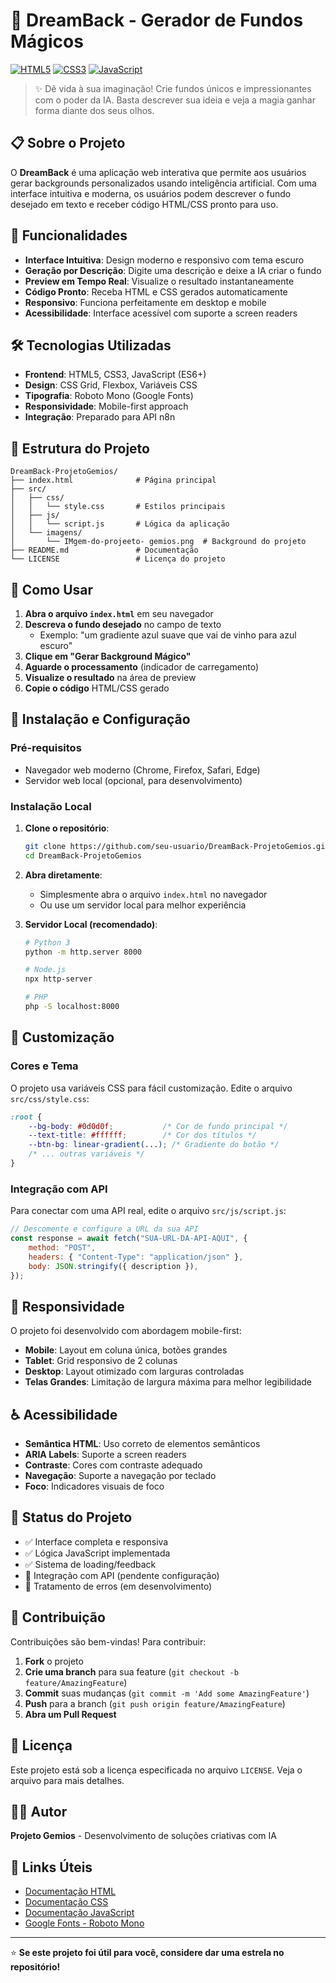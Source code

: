 # 🎨 DreamBack - Gerador de Fundos Mágicos

[![HTML5](https://img.shields.io/badge/HTML5-E34F26?style=for-the-badge&logo=html5&logoColor=white)](https://developer.mozilla.org/en-US/docs/Web/HTML)
[![CSS3](https://img.shields.io/badge/CSS3-1572B6?style=for-the-badge&logo=css3&logoColor=white)](https://developer.mozilla.org/en-US/docs/Web/CSS)
[![JavaScript](https://img.shields.io/badge/JavaScript-F7DF1E?style=for-the-badge&logo=javascript&logoColor=black)](https://developer.mozilla.org/en-US/docs/Web/JavaScript)

> ✨ Dê vida à sua imaginação! Crie fundos únicos e impressionantes com o poder da IA. Basta descrever sua ideia e veja a magia ganhar forma diante dos seus olhos.

## 📋 Sobre o Projeto

O **DreamBack** é uma aplicação web interativa que permite aos usuários gerar backgrounds personalizados usando inteligência artificial. Com uma interface intuitiva e moderna, os usuários podem descrever o fundo desejado em texto e receber código HTML/CSS pronto para uso.

## 🚀 Funcionalidades

- **Interface Intuitiva**: Design moderno e responsivo com tema escuro
- **Geração por Descrição**: Digite uma descrição e deixe a IA criar o fundo
- **Preview em Tempo Real**: Visualize o resultado instantaneamente
- **Código Pronto**: Receba HTML e CSS gerados automaticamente
- **Responsivo**: Funciona perfeitamente em desktop e mobile
- **Acessibilidade**: Interface acessível com suporte a screen readers

## 🛠️ Tecnologias Utilizadas

- **Frontend**: HTML5, CSS3, JavaScript (ES6+)
- **Design**: CSS Grid, Flexbox, Variáveis CSS
- **Tipografia**: Roboto Mono (Google Fonts)
- **Responsividade**: Mobile-first approach
- **Integração**: Preparado para API n8n

## 📁 Estrutura do Projeto

```
DreamBack-ProjetoGemios/
├── index.html              # Página principal
├── src/
│   ├── css/
│   │   └── style.css       # Estilos principais
│   ├── js/
│   │   └── script.js       # Lógica da aplicação
│   └── imagens/
│       └── IMgem-do-projeeto- gemios.png  # Background do projeto
├── README.md               # Documentação
└── LICENSE                 # Licença do projeto
```

## 🎯 Como Usar

1. **Abra o arquivo `index.html`** em seu navegador
2. **Descreva o fundo desejado** no campo de texto
   - Exemplo: "um gradiente azul suave que vai de vinho para azul escuro"
3. **Clique em "Gerar Background Mágico"**
4. **Aguarde o processamento** (indicador de carregamento)
5. **Visualize o resultado** na área de preview
6. **Copie o código** HTML/CSS gerado

## 🔧 Instalação e Configuração

### Pré-requisitos
- Navegador web moderno (Chrome, Firefox, Safari, Edge)
- Servidor web local (opcional, para desenvolvimento)

### Instalação Local

1. **Clone o repositório**:
   ```bash
   git clone https://github.com/seu-usuario/DreamBack-ProjetoGemios.git
   cd DreamBack-ProjetoGemios
   ```

2. **Abra diretamente**:
   - Simplesmente abra o arquivo `index.html` no navegador
   - Ou use um servidor local para melhor experiência

3. **Servidor Local (recomendado)**:
   ```bash
   # Python 3
   python -m http.server 8000
   
   # Node.js
   npx http-server
   
   # PHP
   php -S localhost:8000
   ```

## 🎨 Customização

### Cores e Tema
O projeto usa variáveis CSS para fácil customização. Edite o arquivo `src/css/style.css`:

```css
:root {
    --bg-body: #0d0d0f;           /* Cor de fundo principal */
    --text-title: #ffffff;        /* Cor dos títulos */
    --btn-bg: linear-gradient(...); /* Gradiente do botão */
    /* ... outras variáveis */
}
```

### Integração com API
Para conectar com uma API real, edite o arquivo `src/js/script.js`:

```javascript
// Descomente e configure a URL da sua API
const response = await fetch("SUA-URL-DA-API-AQUI", {
    method: "POST",
    headers: { "Content-Type": "application/json" },
    body: JSON.stringify({ description }),
});
```

## 📱 Responsividade

O projeto foi desenvolvido com abordagem mobile-first:

- **Mobile**: Layout em coluna única, botões grandes
- **Tablet**: Grid responsivo de 2 colunas
- **Desktop**: Layout otimizado com larguras controladas
- **Telas Grandes**: Limitação de largura máxima para melhor legibilidade

## ♿ Acessibilidade

- **Semântica HTML**: Uso correto de elementos semânticos
- **ARIA Labels**: Suporte a screen readers
- **Contraste**: Cores com contraste adequado
- **Navegação**: Suporte a navegação por teclado
- **Foco**: Indicadores visuais de foco

## 🚧 Status do Projeto

- ✅ Interface completa e responsiva
- ✅ Lógica JavaScript implementada
- ✅ Sistema de loading/feedback
- 🔄 Integração com API (pendente configuração)
- 🔄 Tratamento de erros (em desenvolvimento)

## 🤝 Contribuição

Contribuições são bem-vindas! Para contribuir:

1. **Fork** o projeto
2. **Crie uma branch** para sua feature (`git checkout -b feature/AmazingFeature`)
3. **Commit** suas mudanças (`git commit -m 'Add some AmazingFeature'`)
4. **Push** para a branch (`git push origin feature/AmazingFeature`)
5. **Abra um Pull Request**

## 📄 Licença

Este projeto está sob a licença especificada no arquivo `LICENSE`. Veja o arquivo para mais detalhes.

## 👨‍💻 Autor

**Projeto Gemios** - Desenvolvimento de soluções criativas com IA

## 🔗 Links Úteis

- [Documentação HTML](https://developer.mozilla.org/en-US/docs/Web/HTML)
- [Documentação CSS](https://developer.mozilla.org/en-US/docs/Web/CSS)
- [Documentação JavaScript](https://developer.mozilla.org/en-US/docs/Web/JavaScript)
- [Google Fonts - Roboto Mono](https://fonts.google.com/specimen/Roboto+Mono)

---

⭐ **Se este projeto foi útil para você, considere dar uma estrela no repositório!**

